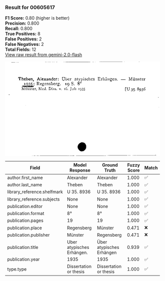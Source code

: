 ### Result for 00605617
**F1 Score:** 0.80 (higher is better)<br>**Precision:** 0.800<br>**Recall:** 0.800<br>**True Positives:** 8<br>**False Positives:** 2<br>**False Negatives:** 2<br>**Total Fields:** 12<br>[View raw result from gemini-2.0-flash](https://github.com/RISE-UNIBAS/humanities_data_benchmark/blob/main/results/2025-09-24/T0151/request_T0151_00605617.json)

<img src="https://github.com/RISE-UNIBAS/humanities_data_benchmark/blob/main/benchmarks/zettelkatalog/images/00605617.jpg?raw=true" alt="00605617" width="600px">

| Field | Model Response | Ground Truth | Fuzzy Score | Match |
|-------|----------------|--------------|-------------|-------|
| author.first_name | Alexander | Alexander | 1.000 | ✅ |
| author.last_name | Theben | Theben | 1.000 | ✅ |
| library_reference.shelfmark | U 35. 8936 | U 35. 8936 | 1.000 | ✅ |
| library_reference.subjects | None | None | 1.000 | ✅ |
| publication.editor | None | None | 1.000 | ✅ |
| publication.format | 8° | 8° | 1.000 | ✅ |
| publication.pages | 19 | 19 | 1.000 | ✅ |
| publication.place | Regensberg | Münster | 0.471 | ❌ |
| publication.publisher | Münster | Regensberg | 0.471 | ❌ |
| publication.title | Uber atypisches Erhängen. | Über atypisches Erhängen | 0.939 | ✅ |
| publication.year | 1935 | 1935 | 1.000 | ✅ |
| type.type | Dissertation or thesis | Dissertation or thesis | 1.000 | ✅ |
